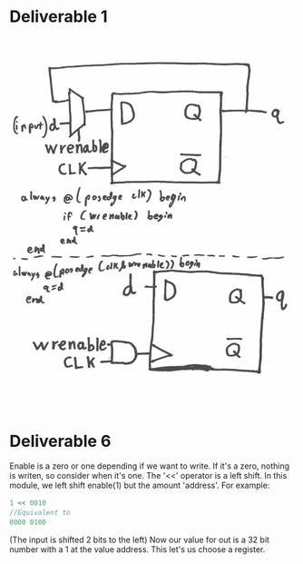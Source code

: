 # Deliverable 1
![Circuit Diagrams](./deliverable1.jpg)

# Deliverable 6
Enable is a zero or one depending if we want to write. If it's a zero, nothing is writen, so consider when it's one.
The '<<' operator is a left shift. In this module, we left shift enable(1) but the amount 'address'.
For example: 
```Verilog
1 << 0010 
//Equivalent to
0000 0100
```
(The input is shifted 2 bits to the left)
Now our value for out is a 32 bit number with a 1 at the value address. This let's us choose a register.
